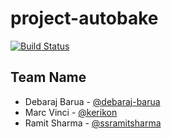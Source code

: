 # project-autobake
[![Build Status](https://travis-ci.org/HBRS-MAAS/project-autobake.svg?branch=development)](https://travis-ci.org/HBRS-MAAS/project-autobake)
## Team Name

* Debaraj Barua - [@debaraj-barua](https://github.com/debaraj-barua)
* Marc Vinci - [@kerikon](https://github.com/kerikon)
* Ramit Sharma - [@ssramitsharma](https://github.com/ssramitsharma)
